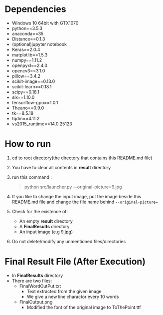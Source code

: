 # Dependencies
* Windows 10 64bit with GTX1070
* python==3.5.3
* anaconda==35
* Distance==0.1.3
* (optional)jupyter notebook
* Keras==2.0.4
* matplotlib==1.5.3
* numpy==1.11.2
* openpyxl==2.4.0
* opencv3==3.1.0
* pillow==3.4.2
* scikit-image==0.13.0
* scikit-learn==0.18.1
* scipy==0.18.1
* six==1.10.0
* tensorflow-gpu==1.0.1
* Theano==0.9.0
* tk==8.5.18
* tqdm==4.11.2
* vs2015_runtime==14.0.25123

# How to run
1. cd to root directory(the directory that contains this README.md file)
2. You have to clear all contents in **result** directory
3. run this command :
    >python src/launcher.py --original-picture=9.jpg

4. If you like to change the input image, put the image beside this README.md file and change the file name behind `--original-picture=`
5. Check for the existence of: 
    * An empty **result** directory
    * A **FinalResults** directory
    * An input image (e.g 9.jpg)
6. Do not delete/modify any unmentioned files/directories

# Final Result File (After Execution)
* In **FinalResults** directory
* There are two files: 
    * FinalWordOutPut.txt
        * Text extracted from the given image
        * We give a new line charactor every 10 words
    * FinalOutput.png
        * Modified the font of the original image to ToThePoint.ttf 